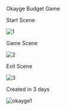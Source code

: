 Okayge Budget Game 

Start Scene 


![1](https://user-images.githubusercontent.com/81748439/235542951-f3de5583-ec1a-4644-8e5d-f4ea67117faa.JPG)

Game Scene


![2](https://user-images.githubusercontent.com/81748439/235542975-f82c4cef-3570-48f3-a8ec-96484f175c0a.JPG)



Exit Scene 


![3](https://user-images.githubusercontent.com/81748439/235543008-ce3e21fc-cafa-4f7c-9eeb-1faaf44dd5ee.JPG)


Created in 3 days 

![okayge1](https://user-images.githubusercontent.com/81748439/235543165-1c4f7c8d-1edb-4c9b-b32c-098b20968d96.png)
